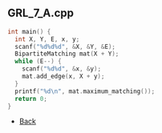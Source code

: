 ## GRL_7_A.cpp

```cpp
int main() {
  int X, Y, E, x, y;
  scanf("%d%d%d", &X, &Y, &E);
  BipartiteMatching mat(X + Y);
  while (E--) {
    scanf("%d%d", &x, &y);
    mat.add_edge(x, X + y);
  }
  printf("%d\n", mat.maximum_matching());
  return 0;
}
```

- [Back](../)
